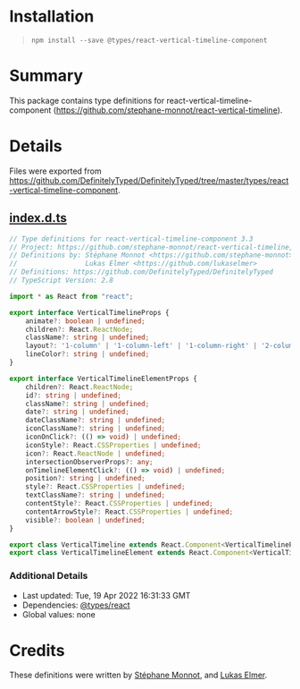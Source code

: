 # Installation
> `npm install --save @types/react-vertical-timeline-component`

# Summary
This package contains type definitions for react-vertical-timeline-component (https://github.com/stephane-monnot/react-vertical-timeline).

# Details
Files were exported from https://github.com/DefinitelyTyped/DefinitelyTyped/tree/master/types/react-vertical-timeline-component.
## [index.d.ts](https://github.com/DefinitelyTyped/DefinitelyTyped/tree/master/types/react-vertical-timeline-component/index.d.ts)
````ts
// Type definitions for react-vertical-timeline-component 3.3
// Project: https://github.com/stephane-monnot/react-vertical-timeline, https://stephane-monnot.github.io/react-vertical-timeline
// Definitions by: Stéphane Monnot <https://github.com/stephane-monnot>
//                 Lukas Elmer <https://github.com/lukaselmer>
// Definitions: https://github.com/DefinitelyTyped/DefinitelyTyped
// TypeScript Version: 2.8

import * as React from "react";

export interface VerticalTimelineProps {
    animate?: boolean | undefined;
    children?: React.ReactNode;
    className?: string | undefined;
    layout?: '1-column' | '1-column-left' | '1-column-right' | '2-columns' | undefined;
    lineColor?: string | undefined;
}

export interface VerticalTimelineElementProps {
    children?: React.ReactNode;
    id?: string | undefined;
    className?: string | undefined;
    date?: string | undefined;
    dateClassName?: string | undefined;
    iconClassName?: string | undefined;
    iconOnClick?: (() => void) | undefined;
    iconStyle?: React.CSSProperties | undefined;
    icon?: React.ReactNode | undefined;
    intersectionObserverProps?: any;
    onTimelineElementClick?: (() => void) | undefined;
    position?: string | undefined;
    style?: React.CSSProperties | undefined;
    textClassName?: string | undefined;
    contentStyle?: React.CSSProperties | undefined;
    contentArrowStyle?: React.CSSProperties | undefined;
    visible?: boolean | undefined;
}

export class VerticalTimeline extends React.Component<VerticalTimelineProps> { }
export class VerticalTimelineElement extends React.Component<VerticalTimelineElementProps> { }

````

### Additional Details
 * Last updated: Tue, 19 Apr 2022 16:31:33 GMT
 * Dependencies: [@types/react](https://npmjs.com/package/@types/react)
 * Global values: none

# Credits
These definitions were written by [Stéphane Monnot](https://github.com/stephane-monnot), and [Lukas Elmer](https://github.com/lukaselmer).
